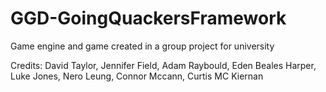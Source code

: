 # GGD-GoingQuackersFramework
Game engine and game created in a group project for university

Credits:
David Taylor, 
Jennifer Field, 
Adam Raybould, 
Eden Beales Harper, 
Luke Jones, 
Nero Leung, 
Connor Mccann, 
Curtis MC Kiernan
